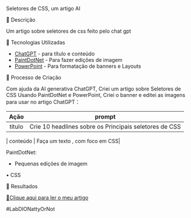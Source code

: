 Seletores de CSS, um artigo AI

📒 Descrição

Um artigo sobre seletores de css feito pelo chat gpt

🤖 Tecnologias Utilizadas

- [ChatGPT](https://chat.openai.com/) - para título e conteúdo
- [PaintDotNet](https://www.getpaint.net/) - Para fazer edições de imagem
- [PowerPoint](https://www.microsoft.com/en/microsoft-365/powerpoint) - Para formatação de banners e Layouts

🧐 Processo de Criação

Com ajuda da AI generativa ChatGPT, Criei um artigo sobre Seletores de CSS
Usando PaintDotNet e PowerPoint, Criei o banner e editei as imagens para usar no artigo
ChatGPT：

|   Ação   | prompt                                                                                                                                                                                                                                                                         |
| :------: | ------------------------------------------------------------------------------------------------------------------------------------------------------------------------------------------------------------------------------------------------------------------------------ |
|  título  | Crie 10 headlines sobre os Principais seletores de CSS|

| conteúdo | Faça um texto , com foco em CSS|

PaintDotNet:

- Pequenas edições de imagem

• CSS

🚀 Resultados

<a href="https://github.com/Leoterum/lab-natty-or-not/blob/main/Output/Artigo-AI-CSS-FAKE-OR-NATTY.pdf" title="View PDF now"> 📕Clique aqui para ler o meu artigo</a>

#LabDIONattyOrNot
